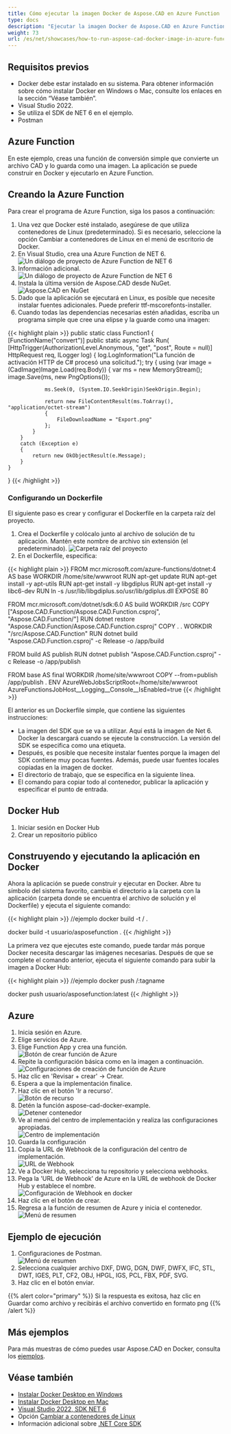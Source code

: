 ```yaml
---
title: Cómo ejecutar la imagen Docker de Aspose.CAD en Azure Function
type: docs
description: "Ejecutar la imagen Docker de Aspose.CAD en Azure Function."
weight: 73
url: /es/net/showcases/how-to-run-aspose-cad-docker-image-in-azure-function
---
```


## Requisitos previos
- Docker debe estar instalado en su sistema. Para obtener información sobre cómo instalar Docker en Windows o Mac, consulte los enlaces en la sección “Véase también”.
- Visual Studio 2022.
- Se utiliza el SDK de NET 6 en el ejemplo.
- Postman

## Azure Function

En este ejemplo, creas una función de conversión simple que convierte un archivo CAD y lo guarda como una imagen. La aplicación se puede construir en Docker y ejecutarlo en Azure Function.

## Creando la Azure Function

Para crear el programa de Azure Function, siga los pasos a continuación:
1. Una vez que Docker esté instalado, asegúrese de que utiliza contenedores de Linux (predeterminado). Si es necesario, seleccione la opción Cambiar a contenedores de Linux en el menú de escritorio de Docker.
1. En Visual Studio, crea una Azure Function de NET 6.<br>
![Un diálogo de proyecto de Azure Function de NET 6](/es/_assets/Create-project.png)<br>
1. Información adicional.<br>
![Un diálogo de proyecto de Azure Function de NET 6](/es/_assets/Additional-information.png)<br>
1. Instala la última versión de Aspose.CAD desde NuGet.<br>
![Aspose.CAD en NuGet](/es/_assets/NuGet.png)<br>
1. Dado que la aplicación se ejecutará en Linux, es posible que necesite instalar fuentes adicionales. Puede preferir ttf-mscorefonts-installer.
1. Cuando todas las dependencias necesarias estén añadidas, escriba un programa simple que cree una elipse y la guarde como una imagen:<br>

{{< highlight plain >}}
public static class Function1
{
    [FunctionName("convert")]
    public static async Task<IActionResult> Run(
        [HttpTrigger(AuthorizationLevel.Anonymous, "get", "post", Route = null)] HttpRequest req,
        ILogger log)
    {
        log.LogInformation("La función de activación HTTP de C# procesó una solicitud.");
        try
        {
            using (var image = (CadImage)Image.Load(req.Body))
            {
                var ms = new MemoryStream();
                image.Save(ms, new PngOptions());

                ms.Seek(0, (System.IO.SeekOrigin)SeekOrigin.Begin);

                return new FileContentResult(ms.ToArray(), "application/octet-stream")
                {
                    FileDownloadName = "Export.png"
                };
            }
        }
        catch (Exception e)
        {
            return new OkObjectResult(e.Message);
        }
    }
}
{{< /highlight >}}

### Configurando un Dockerfile

El siguiente paso es crear y configurar el Dockerfile en la carpeta raíz del proyecto.

1. Crea el Dockerfile y colócalo junto al archivo de solución de tu aplicación. Mantén este nombre de archivo sin extensión (el predeterminado).
![Carpeta raíz del proyecto](/es/_assets/root-folder.png)<br>
1. En el Dockerfile, especifica:

{{< highlight plain >}}
FROM mcr.microsoft.com/azure-functions/dotnet:4 AS base
WORKDIR /home/site/wwwroot
RUN apt-get update
RUN apt-get install -y apt-utils
RUN apt-get install -y libgdiplus
RUN apt-get install -y libc6-dev 
RUN ln -s /usr/lib/libgdiplus.so/usr/lib/gdiplus.dll
EXPOSE 80

FROM mcr.microsoft.com/dotnet/sdk:6.0 AS build
WORKDIR /src
COPY ["Aspose.CAD.Function/Aspose.CAD.Function.csproj", "Aspose.CAD.Function/"]
RUN dotnet restore "Aspose.CAD.Function/Aspose.CAD.Function.csproj"
COPY . .
WORKDIR "/src/Aspose.CAD.Function"
RUN dotnet build "Aspose.CAD.Function.csproj" -c Release -o /app/build

FROM build AS publish
RUN dotnet publish "Aspose.CAD.Function.csproj" -c Release -o /app/publish

FROM base AS final
WORKDIR /home/site/wwwroot
COPY --from=publish /app/publish .
ENV AzureWebJobsScriptRoot=/home/site/wwwroot \
    AzureFunctionsJobHost__Logging__Console__IsEnabled=true
{{< /highlight >}}

El anterior es un Dockerfile simple, que contiene las siguientes instrucciones:

- La imagen del SDK que se va a utilizar. Aquí está la imagen de Net 6. Docker la descargará cuando se ejecute la construcción. La versión del SDK se especifica como una etiqueta.
- Después, es posible que necesite instalar fuentes porque la imagen del SDK contiene muy pocas fuentes. Además, puede usar fuentes locales copiadas en la imagen de docker.
- El directorio de trabajo, que se especifica en la siguiente línea.
- El comando para copiar todo al contenedor, publicar la aplicación y especificar el punto de entrada.

## Docker Hub
1. Iniciar sesión en Docker Hub
1. Crear un repositorio público

## Construyendo y ejecutando la aplicación en Docker

Ahora la aplicación se puede construir y ejecutar en Docker. Abre tu símbolo del sistema favorito, cambia el directorio a la carpeta con la aplicación (carpeta donde se encuentra el archivo de solución y el Dockerfile) y ejecuta el siguiente comando:

{{< highlight plain >}}
//ejemplo
docker build -t <nombre de usuario>/<nombre del repositorio> .

docker build -t usuario/asposefunction .
{{< /highlight >}}

La primera vez que ejecutes este comando, puede tardar más porque Docker necesita descargar las imágenes necesarias. Después de que se complete el comando anterior, ejecuta el siguiente comando para subir la imagen a Docker Hub:

{{< highlight plain >}}
//ejemplo
docker push <nombre de usuario>/<nombre del repositorio>:tagname

docker push usuario/asposefunction:latest
{{< /highlight >}}

## Azure

1. Inicia sesión en Azure.
1. Elige servicios de Azure.
1. Elige Function App y crea una función.<br>
![Botón de crear función de Azure](/es/_assets/create-function.png)<br>
1. Repite la configuración básica como en la imagen a continuación.<br>
![Configuraciones de creación de función de Azure](/es/_assets/create-function-setting.png)<br>
1. Haz clic en 'Revisar + crear' -> Crear.
1. Espera a que la implementación finalice.
1. Haz clic en el botón 'Ir a recurso'.<br>
![Botón de recurso](/es/_assets/go-to-resource.png)<br>
1. Detén la función aspose-cad-docker-example.<br>
![Detener contenedor](/es/_assets/stop-container.png)<br>
1. Ve al menú del centro de implementación y realiza las configuraciones apropiadas.<br>
![Centro de implementación](/es/_assets/deployment-center.png)<br>
1. Guarda la configuración
1. Copia la URL de Webhook de la configuración del centro de implementación.<br>
![URL de Webhook](/es/_assets/webhook-url.png)<br>
1. Ve a Docker Hub, selecciona tu repositorio y selecciona webhooks.
1. Pega la 'URL de Webhook' de Azure en la URL de webhook de Docker Hub y establece el nombre.<br>
![Configuración de Webhook en docker](/es/_assets/webhook.png)<br>
1. Haz clic en el botón de crear.
1. Regresa a la función de resumen de Azure y inicia el contenedor.<br>
![Menú de resumen](/es/_assets/overview.png)<br>

## Ejemplo de ejecución

1. Configuraciones de Postman.<br>
![Menú de resumen](/es/_assets/postman-settings.png)<br>
1. Selecciona cualquier archivo DXF, DWG, DGN, DWF, DWFX, IFC, STL, DWT, IGES, PLT, CF2, OBJ, HPGL, IGS, PCL, FBX, PDF, SVG.
1. Haz clic en el botón enviar.

{{% alert color="primary" %}} 
Si la respuesta es exitosa, haz clic en Guardar como archivo y recibirás el archivo convertido en formato png
{{% /alert %}}

## Más ejemplos

Para más muestras de cómo puedes usar Aspose.CAD en Docker, consulta los [ejemplos](https://github.com/aspose-cad/Aspose.CAD-Documentation).

## Véase también

- [Instalar Docker Desktop en Windows](https://docs.docker.com/docker-for-windows/install/)
- [Instalar Docker Desktop en Mac](https://docs.docker.com/docker-for-mac/install/)
- [Visual Studio 2022, SDK NET 6](https://docs.microsoft.com/en-us/dotnet/core/install/windows?tabs=net60#dependencies)
- Opción [Cambiar a contenedores de Linux](https://docs.docker.com/docker-for-windows/#switch-between-windows-and-linux-containers)
- Información adicional sobre [.NET Core SDK](https://hub.docker.com/_/microsoft-dotnet-sdk)
